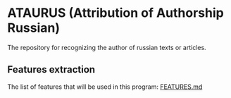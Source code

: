 # ATAURUS (Attribution of Authorship Russian)

The repository for recognizing the author of russian texts or articles.

## Features extraction

The list of features that will be used in this program: [FEATURES.md](doc/FEATURES.md)


